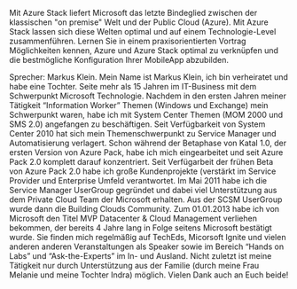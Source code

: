 Mit Azure Stack liefert Microsoft das letzte Bindeglied zwischen der klassischen "on premise" Welt und der Public Cloud (Azure). Mit Azure Stack lassen sich diese Welten optimal und auf einem Technologie-Level zusammenführen. Lernen Sie in einem praxisorientierten Vortrag Möglichkeiten kennen, Azure und Azure Stack optimal zu verknüpfen und die bestmögliche Konfiguration Ihrer MobileApp abzubilden. 

Sprecher:
Markus Klein.
Mein Name ist Markus Klein, ich bin verheiratet und habe eine Tochter. Seite mehr als 15 Jahren im IT-Business mit dem Schwerpunkt Microsoft Technologie. Nachdem in den ersten Jahren meiner Tätigkeit “Information Worker” Themen (Windows und Exchange) mein Schwerpunkt waren, habe ich mit System Center Themen (MOM 2000 und SMS 2.0) angefangen zu beschäftigen. Seit Verfügbarkeit von System Center 2010 hat sich mein Themenschwerpunkt zu Service Manager und Automatisierung verlagert. Schon während der Betaphase von Katal 1.0, der ersten Version von Azure Pack, habe ich mich eingearbeitet und seit Azure Pack 2.0 komplett darauf konzentriert. Seit Verfügarbeit der frühen Beta von Azure Pack 2.0 habe ich große Kundenprojekte (verstärkt im Service Provider und Enterprise Umfeld verantwortet. Im Mai 2011 habe ich die Service Manager UserGroup gegründet und dabei viel Unterstützung aus dem Private Cloud Team der Microsoft erhalten. Aus der SCSM UserGroup wurde dann die Building Clouds Community. Zum 01.01.2013 habe ich von Microsoft den Titel MVP Datacenter & Cloud Management verliehen bekommen, der bereits 4 Jahre lang in Folge seitens Microsoft bestätigt wurde. Sie finden mich regelmäßig auf TechEds, Micorsoft Ignite und vielen anderen anderen Veranstaltungen als Speaker sowie im Bereich “Hands on Labs” und “Ask-the-Experts” im In- und Ausland. Nicht zuletzt ist meine Tätigkeit nur durch Unterstützung aus der Familie (durch meine Frau Melanie und meine Tochter Indra) möglich. Vielen Dank auch an Euch beide!
